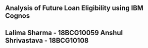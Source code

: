 Analysis of Future Loan Eligibility using IBM Cognos
----------------------------------------------------
Lalima Sharma      - 18BCG10059 
Anshul Shrivastava - 18BCG10108
----------------------------------------------------

